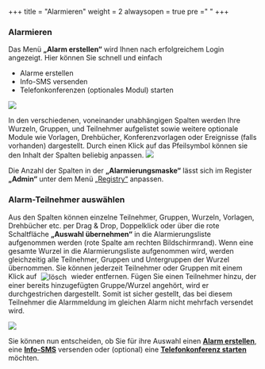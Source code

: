 +++
title = "Alarmieren"
weight = 2
alwaysopen = true
pre ="<i class='fa fa-bell'></i> "
+++


### Alarmieren


Das Menü **„Alarm erstellen“** wird Ihnen nach erfolgreichem Login angezeigt. Hier können Sie schnell und einfach 

 - Alarme erstellen
 - Info-SMS versenden
 - Telefonkonferenzen (optionales Modul) starten
 
![](/img/alarmieren_start.png?classes=shadow&width=1000px)


In den verschiedenen, voneinander unabhängigen Spalten werden Ihre Wurzeln,
Gruppen, und Teilnehmer aufgelistet sowie weitere optionale Module wie Vorlagen, Drehbücher, Konferenzvorlagen oder Ereignisse (falls vorhanden) dargestellt. Durch einen
Klick auf das Pfeilsymbol können sie den Inhalt der Spalten beliebig anpassen. 
![](/img/alarmieren_spalten_anpassen.png?classes=shadow)

Die Anzahl der Spalten in der **„Alarmierungsmaske“** lässt sich im Register
**„Admin“** unter dem Menü [„Registry“](/admin/registry/) anpassen.

### Alarm-Teilnehmer auswählen

Aus den Spalten können einzelne Teilnehmer, Gruppen, Wurzeln, Vorlagen, Drehbücher etc.  per
Drag & Drop, Doppelklick oder über die rote Schaltfläche **„Auswahl
übernehmen“** in die Alarmierungsliste aufgenommen werden (rote Spalte
am rechten Bildschirmrand). Wenn eine gesamte Wurzel in die
Alarmierungsliste aufgenommen wird, werden gleichzeitig alle Teilnehmer,
Gruppen und Untergruppen der Wurzel übernommen.
Sie können jederzeit Teilnehmer oder Gruppen mit einem Klick auf
<img src="/img/loesch-icon.png" alt="lösch" style='vertical-align:middle;display:inline;margin:0px 5px; '> wieder entfernen. 
Fügen Sie einen Teilnehmer hinzu, der einer bereits hinzugefügten Gruppe/Wurzel angehört, wird er durchgestrichen dargestellt.
Somit ist sicher gestellt, das bei diesem Teilnehmer die Alarmmeldung im gleichen Alarm nicht mehrfach versendet wird.

![](/img/alarmieren_teilnehmerliste.png?classes=shadow)

Sie können nun entscheiden, ob Sie für ihre Auswahl einen [**Alarm erstellen**](/alarmieren/alarm/), eine [**Info-SMS**](/alarmieren/info-sms/) versenden oder 
(optional) eine [**Telefonkonferenz starten**](/alarmieren/telefonkonferenz/) möchten.
